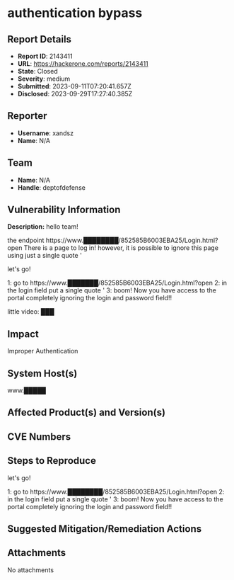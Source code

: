 # authentication bypass

## Report Details
- **Report ID**: 2143411
- **URL**: https://hackerone.com/reports/2143411
- **State**: Closed
- **Severity**: medium
- **Submitted**: 2023-09-11T07:20:41.657Z
- **Disclosed**: 2023-09-29T17:27:40.385Z

## Reporter
- **Username**: xandsz
- **Name**: N/A

## Team
- **Name**: N/A
- **Handle**: deptofdefense

## Vulnerability Information
**Description:**
hello team!

the endpoint https://www.████████/852585B6003EBA25/Login.html?open
There is a page to log in!
however, it is possible to ignore this page using just a single quote '

let's go!

1: go to https://www.███████/852585B6003EBA25/Login.html?open
2: in the login field put a single quote '
3: boom! Now you have access to the portal completely ignoring the login and password field!!

little video:
███

## Impact

Improper Authentication

## System Host(s)
www.█████

## Affected Product(s) and Version(s)


## CVE Numbers


## Steps to Reproduce
let's go!

1: go to https://www.████████/852585B6003EBA25/Login.html?open
2: in the login field put a single quote '
3: boom! Now you have access to the portal completely ignoring the login and password field!!

## Suggested Mitigation/Remediation Actions




## Attachments
No attachments
